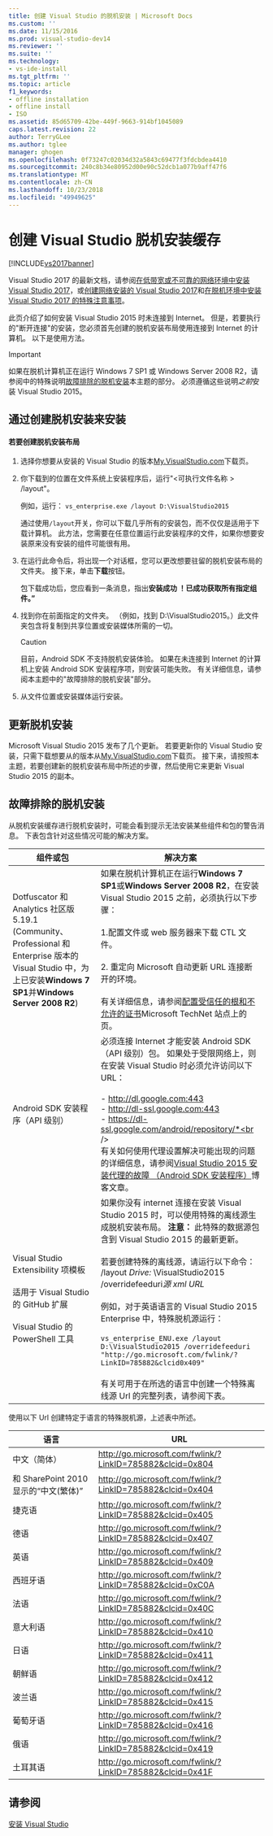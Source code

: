 ```yaml
---
title: 创建 Visual Studio 的脱机安装 | Microsoft Docs
ms.custom: ''
ms.date: 11/15/2016
ms.prod: visual-studio-dev14
ms.reviewer: ''
ms.suite: ''
ms.technology:
- vs-ide-install
ms.tgt_pltfrm: ''
ms.topic: article
f1_keywords:
- offline installation
- offline install
- ISO
ms.assetid: 85d65709-42be-449f-9663-914bf1045089
caps.latest.revision: 22
author: TerryGLee
ms.author: tglee
manager: ghogen
ms.openlocfilehash: 0f73247c02034d32a5843c69477f3fdcbdea4410
ms.sourcegitcommit: 240c8b34e80952d00e90c52dcb1a077b9aff47f6
ms.translationtype: MT
ms.contentlocale: zh-CN
ms.lasthandoff: 10/23/2018
ms.locfileid: "49949625"
---
```

# <a name="create-an-offline-installation-of-visual-studio"></a>创建 Visual Studio 脱机安装缓存
[!INCLUDE[vs2017banner](../includes/vs2017banner.md)]

Visual Studio 2017 的最新文档，请参阅[在低带宽或不可靠的网络环境中安装 Visual Studio 2017](https://docs.microsoft.com/visualstudio/install/install-vs-inconsistent-quality-network)，或[创建网络安装的 Visual Studio 2017](https://docs.microsoft.com/visualstudio/install/create-a-network-installation-of-visual-studio)和[在脱机环境中安装 Visual Studio 2017 的特殊注意事项](https://docs.microsoft.com/visualstudio/install/install-visual-studio-in-offline-environment)。

此页介绍了如何安装 Visual Studio 2015 时未连接到 Internet。 但是，若要执行的"断开连接"的安装，您必须首先创建的脱机安装布局使用连接到 Internet 的计算机。 以下是使用方法。  

> [!IMPORTANT]
>  如果在脱机计算机正在运行 Windows 7 SP1 或 Windows Server 2008 R2，请参阅中的特殊说明[故障排除的脱机安装](#BKMK_tshoot)本主题的部分。  必须遵循这些说明*之前*安装 Visual Studio 2015。  

##  <a name="BKMK_Offline"></a> 通过创建脱机安装来安装  

#### <a name="to-create-an-offline-installation-layout"></a>若要创建脱机安装布局  

1.  选择你想要从安装的 Visual Studio 的版本[My.VisualStudio.com](https://my.visualstudio.com/downloads?q=visual%20studio%20Enterprise%202015)下载页。  

2.  你下载到的位置在文件系统上安装程序后，运行"\<可执行文件名称 > /layout"。  

     例如，运行： `vs_enterprise.exe /layout D:\VisualStudio2015`  

     通过使用`/layout`开关，你可以下载几乎所有的安装包，而不仅仅是适用于下载计算机。 此方法，您需要在任意位置运行此安装程序的文件，如果你想要安装原来没有安装的组件可能很有用。  

3.  在运行此命令后，将出现一个对话框，您可以更改想要驻留的脱机安装布局的文件夹。   接下来，单击**下载**按钮。  

     包下载成功后，您应看到一条消息，指出**安装成功 ！已成功获取所有指定组件。”**  

4.  找到你在前面指定的文件夹。 （例如，找到 D:\VisualStudio2015。）此文件夹包含将复制到共享位置或安装媒体所需的一切。  

    > [!CAUTION]
    >  目前，Android SDK 不支持脱机安装体验。 如果在未连接到 Internet 的计算机上安装 Android SDK 安装程序项，则安装可能失败。 有关详细信息，请参阅本主题中的"故障排除的脱机安装"部分。  

5.  从文件位置或安装媒体运行安装。  

## <a name="updating-an-offline-installation"></a>更新脱机安装  
 Microsoft Visual Studio 2015 发布了几个更新。 若要更新你的 Visual Studio 安装，只需下载想要从的版本从[My.VisualStudio.com](https://my.visualstudio.com/downloads?q=visual%20studio%20Enterprise%202015)下载页。 接下来，请按照本主题，若要创建新的脱机安装布局中所述的步骤，然后使用它来更新 Visual Studio 2015 的副本。  

##  <a name="BKMK_tshoot"></a> 故障排除的脱机安装  
 从脱机安装缓存进行脱机安装时，可能会看到提示无法安装某些组件和包的警告消息。 下表包含针对这些情况可能的解决方案。  


|                                                                                       组件或包                                                                                       |                                                                                                                                                                                                                                                                                                                                                                                                   解决方案                                                                                                                                                                                                                                                                                                                                                                                                   |
|--------------------------------------------------------------------------------------------------------------------------------------------------------------------------------------------------|--------------------------------------------------------------------------------------------------------------------------------------------------------------------------------------------------------------------------------------------------------------------------------------------------------------------------------------------------------------------------------------------------------------------------------------------------------------------------------------------------------------------------------------------------------------------------------------------------------------------------------------------------------------------------------------------------------------------------------------------------------------------------------------------------------------|
| Dotfuscator 和 Analytics 社区版 5.19.1 (Community、 Professional 和 Enterprise 版本的 Visual Studio 中，为上已安装**Windows 7 SP1**并**Windows Server 2008 R2**) |                                                                                                                                       如果在脱机计算机正在运行**Windows 7 SP1**或**Windows Server 2008 R2**，在安装 Visual Studio 2015 之前，必须执行以下步骤：<br /><br /> 1.配置文件或 web 服务器来下载 CTL 文件。<br /><br /> 2.  重定向 Microsoft 自动更新 URL 连接断开的环境。<br /><br /> 有关详细信息，请参阅[配置受信任的根和不允许的证书](https://technet.microsoft.com/library/dn265983.aspx)Microsoft TechNet 站点上的页。                                                                                                                                       |
|                                                                                  Android SDK 安装程序（API 级别）                                                                                   |                                                                        必须连接 Internet 才能安装 Android SDK（API 级别）包。 如果处于受限网络上，则在安装 Visual Studio 时必须允许访问以下 URL：<br /><br /> -   http://dl.google.com:443<br />-   http://dl-ssl.google.com:443<br />-   https://dl-ssl.google.com/android/repository/*<br /> <br />有关如何使用代理设置解决可能出现的问题的详细信息，请参阅[Visual Studio 2015 安装代理的故障 （Android SDK 安装程序）](https://blogs.msdn.microsoft.com/peterhauge/2016/09/22/visual-studio-2015-install-failures-android-sdk-setup-behind-a-proxy/)博客文章。                                                                         |
|                             Visual Studio Extensibility 项模板<br /><br /> 适用于 Visual Studio 的 GitHub 扩展<br /><br /> Visual Studio 的 PowerShell 工具                             | 如果你没有 internet 连接在安装 Visual Studio 2015 时，可以使用特殊的离线源生成脱机安装布局。 **注意：** 此特殊的数据源包含到 Visual Studio 2015 的最新更新。 <br /><br /> 若要创建特殊的离线源，请运行以下命令： /layout *Drive:* \VisualStudio2015 /overridefeeduri*源 xml URL*<br /><br /> 例如，对于英语语言的 Visual Studio 2015 Enterprise 中，特殊脱机源运行：<br /><br /> `vs_enterprise_ENU.exe /layout D:\VisualStudio2015 /overridefeeduri "http://go.microsoft.com/fwlink/?LinkID=785882&clcid0x409"`<br /><br /> 有关可用于在所选的语言中创建一个特殊离线源 Url 的完整列表，请参阅下表。 |

 使用以下 Url 创建特定于语言的特殊脱机源，上述表中所述。  


|       语言        |                            URL                            |
|-----------------------|-----------------------------------------------------------|
| 中文（简体）  | http://go.microsoft.com/fwlink/?LinkID=785882&clcid=0x804 |
| 和 SharePoint 2010 显示的“中文(繁体)” | http://go.microsoft.com/fwlink/?LinkID=785882&clcid=0x404 |
|         捷克语         | http://go.microsoft.com/fwlink/?LinkID=785882&clcid=0x405 |
|        德语         | http://go.microsoft.com/fwlink/?LinkID=785882&clcid=0x407 |
|        英语        | http://go.microsoft.com/fwlink/?LinkID=785882&clcid=0x409 |
|        西班牙语        | http://go.microsoft.com/fwlink/?LinkID=785882&clcid=0xC0A |
|        法语         | http://go.microsoft.com/fwlink/?LinkID=785882&clcid=0x40C |
|        意大利语        | http://go.microsoft.com/fwlink/?LinkID=785882&clcid=0x410 |
|       日语        | http://go.microsoft.com/fwlink/?LinkID=785882&clcid=0x411 |
|        朝鲜语         | http://go.microsoft.com/fwlink/?LinkID=785882&clcid=0x412 |
|        波兰语         | http://go.microsoft.com/fwlink/?LinkID=785882&clcid=0x415 |
|      葡萄牙语       | http://go.microsoft.com/fwlink/?LinkID=785882&clcid=0x416 |
|        俄语        | http://go.microsoft.com/fwlink/?LinkID=785882&clcid=0x419 |
|        土耳其语        | http://go.microsoft.com/fwlink/?LinkID=785882&clcid=0x41F |

## <a name="see-also"></a>请参阅  
 [安装 Visual Studio]()